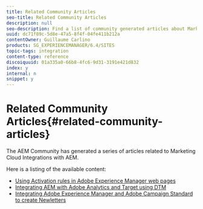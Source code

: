 ```yaml
---
title: Related Community Articles
seo-title: Related Community Articles
description: null
seo-description: Find a list of community generated articles about Marketing Cloud integrations with AEM.
uuid: dc71f89c-5d8e-47a5-8f4f-04fe411b212a
contentOwner: Guillaume Carlino
products: SG_EXPERIENCEMANAGER/6.4/SITES
topic-tags: integration
content-type: reference
discoiquuid: 01a335a0-66b8-4fc6-9d31-3191e421d832
index: y
internal: n
snippet: y
---
```


# Related Community Articles{#related-community-articles}

The AEM Community has generated a series of articles related to Marketing Cloud Integrations with AEM.

Here is a listing of the available content:

* [Using Activation rules in Adobe Experience Manager web pages](https://helpx.adobe.com/experience-manager/using/dtm.html)
* [Integrating AEM with Adobe Analytics and Target using DTM](https://helpx.adobe.com/experience-manager/using/integrate-digital-marketing-solutions.html)
* [Integrating Adobe Experience Manager and Adobe Campaign Standard to create Newletters](https://helpx.adobe.com/experience-manager/using/aem_campaign.html)

